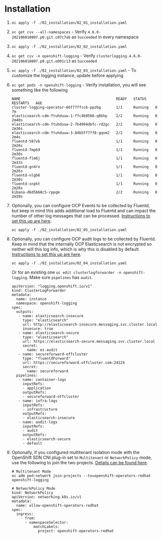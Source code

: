# Installation

1.  `oc apply -f ./02_installation/02_01_installation.yaml`

2.  `oc get csv --all-namespaces` - Verify `4.6.0-202106010807.p0.git.c07c7ab` as `Succeeded` in every namespace

3.  `oc apply -f ./02_installation/02_02_installation.yaml`

4.  `oc get csv -n openshift-logging` - Verify `clusterlogging.4.6.0-202106010807.p0.git.e091c13` as `Succeeded`

5.  `oc apply -f ./02_installation/02_03_installation.yaml` - To customize the logging instance, update before applying

6.  `oc get pods -n openshift-logging` - Verify installation, you will see something like the following

    ```shell
    NAME                                            READY   STATUS    RESTARTS   AGE
    cluster-logging-operator-66f77ffccb-ppzbg       1/1     Running   0          7m
    elasticsearch-cdm-ftuhduuw-1-ffc4b9566-q6bhp    2/2     Running   0          2m40s
    elasticsearch-cdm-ftuhduuw-2-7b4994dbfc-rd2gc   2/2     Running   0          2m36s
    elasticsearch-cdm-ftuhduuw-3-84b5ff7ff8-gqnm2   2/2     Running   0          2m4s
    fluentd-587vb                                   1/1     Running   0          2m26s
    fluentd-7mpb9                                   1/1     Running   0          2m30s
    fluentd-flm6j                                   1/1     Running   0          2m33s
    fluentd-gn4rn                                   1/1     Running   0          2m26s
    fluentd-nlgb6                                   1/1     Running   0          2m30s
    fluentd-snpkt                                   1/1     Running   0          2m28s
    kibana-d6d5668c5-rppqm                          2/2     Running   0          2m39s
    ```

7.  Optionally, you can configure OCP Events to be collected by Fluentd, but keep in mind this adds additional load to Fluentd and can impact the number of other log messages that can be processed.  [Instructions to set this up are here](https://docs.openshift.com/container-platform/4.7/logging/cluster-logging-eventrouter.html#cluster-logging-eventrouter).

    ```shell
    oc apply -f ./02_installation/02_05_installation.yaml
    ```

8.  Optionally, you can configure OCP audit logs to be collected by Fluentd.  Keep in mind that the internally OCP Elasticsearch is not encrypted so neither will this log info, which is why this is disabled by default.  [Instructions to set this up are here](https://docs.openshift.com/container-platform/4.7/logging/config/cluster-logging-log-store.html#cluster-logging-elasticsearch-audit_cluster-logging-store).

    ```shell
    oc apply -f ./02_installation/02_04_installation.yaml
    ```

    Or for an existing one `oc edit clusterlogforwarder -n openshift-logging`.  Make sure `pipelines` has `audit`.

    ```shell
    apiVersion: "logging.openshift.io/v1"
    kind: ClusterLogForwarder
    metadata:
      name: instance
      namespace: openshift-logging
    spec:
      outputs:
       - name: elasticsearch-insecure
         type: "elasticsearch"
         url: http://elasticsearch-insecure.messaging.svc.cluster.local
         insecure: true
       - name: elasticsearch-secure
         type: "elasticsearch"
         url: https://elasticsearch-secure.messaging.svc.cluster.local
         secret:
           name: es-audit
       - name: secureforward-offcluster
         type: "fluentdForward"
         url: https://secureforward.offcluster.com:24224
         secret:
           name: secureforward
      pipelines:
       - name: container-logs
         inputRefs:
         - application
         outputRefs:
         - secureforward-offcluster
       - name: infra-logs
         inputRefs:
         - infrastructure
         outputRefs:
         - elasticsearch-insecure
       - name: audit-logs
         inputRefs:
         - audit
         outputRefs:
         - elasticsearch-secure
         - default
    ```

9.  Optionally, if you configured multitenant isolation mode with the OpenShift SDN CNI plug-in set to `Multitenant` or `NetworkPolicy` mode, use the following to join the two projects.  [Details can be found here](https://docs.openshift.com/container-platform/4.7/logging/cluster-logging-deploying.html#cluster-logging-deploy-multitenant_cluster-logging-deploying).

    ```shell
    # Multitenant Mode
    oc adm pod-network join-projects --to=openshift-operators-redhat openshift-logging
    ```

    ```shell
    # NetworkPolicy Mode
    kind: NetworkPolicy
    apiVersion: networking.k8s.io/v1
    metadata:
      name: allow-openshift-operators-redhat
    spec:
      ingress:
        - from:
          - namespaceSelector:
              matchLabels:
                project: openshift-operators-redhat
    ```
